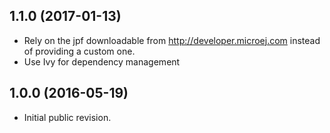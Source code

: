 <!--
	Markdown
	Copyright 2016-2017 IS2T. All rights reserved.
	IS2T PROPRIETARY/CONFIDENTIAL. Use is subject to license terms.
-->

## 1.1.0 (2017-01-13)
  - Rely on the jpf downloadable from http://developer.microej.com instead of providing a custom one.
  - Use Ivy for dependency management
## 1.0.0 (2016-05-19)
  - Initial public revision.
